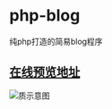 # php-blog
纯php打造的简易blog程序

## [在线预览地址](http://imzouyang.com/project/blog/)

![质示意图](http://imzouyang.com/images/blog_sample.jpg)
